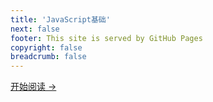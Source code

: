```yaml
---
title: 'JavaScript基础'
next: false
footer: This site is served by GitHub Pages
copyright: false
breadcrumb: false
---
```

[开始阅读 ->](./data-type/READEME.md)